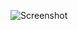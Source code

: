 ![Screenshot](https://raw.githubusercontent.com/Cryakl/Ultimate-RAT-Collection/refs/heads/main/RemoteHack/Remote%20Hack%201.3/Screenshot.png)
